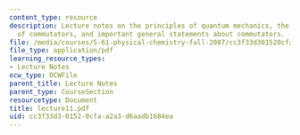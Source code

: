 ```yaml
---
content_type: resource
description: Lecture notes on the principles of quantum mechanics, the definition
  of commutators, and important general statements about commutators.
file: /media/courses/5-61-physical-chemistry-fall-2007/cc3f33d301520cfaa2a3d6aadb1684ea_lecture11.pdf
file_type: application/pdf
learning_resource_types:
- Lecture Notes
ocw_type: OCWFile
parent_title: Lecture Notes
parent_type: CourseSection
resourcetype: Document
title: lecture11.pdf
uid: cc3f33d3-0152-0cfa-a2a3-d6aadb1684ea
---
```

